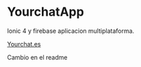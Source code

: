# YourchatApp

Ionic 4 y firebase aplicacion multiplataforma.

<a href="http://yourchat.es">Yourchat.es</a>


Cambio en el readme
